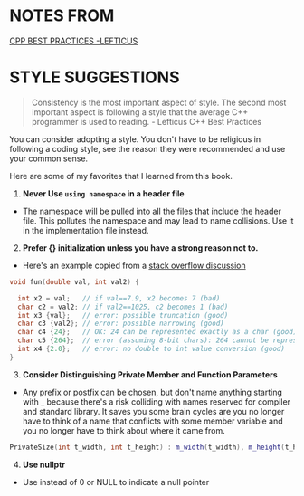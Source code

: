 # NOTES FROM
[CPP BEST PRACTICES -LEFTICUS](https://lefticus.gitbooks.io/cpp-best-practices/content/03-Style.html)


# STYLE SUGGESTIONS

> Consistency is the most important aspect of style. The second most important aspect is following a style that the average C++ programmer is used to reading. - Lefticus C++ Best Practices

You can consider adopting a style. You don't have to be religious in following a coding style, see the reason they were recommended and use your common sense.

Here are some of my favorites that I learned from this book.

1. **Never Use `using namespace` in a header file**
- The namespace will be pulled into all the files that include the header file.
This pollutes the namespace and may lead to name collisions. Use it
in the implementation file instead.

2. **Prefer {} initialization unless you have a strong reason not to.**
- Here's an example copied from a [stack overflow discussion](http://stackoverflow.com/questions/18222926/why-is-list-initialization-using-curly-braces-better-than-the-alternatives)

```cpp
void fun(double val, int val2) {

  int x2 = val;   // if val==7.9, x2 becomes 7 (bad)
  char c2 = val2; // if val2==1025, c2 becomes 1 (bad)
  int x3 {val};   // error: possible truncation (good)
  char c3 {val2}; // error: possible narrowing (good)
  char c4 {24};   // OK: 24 can be represented exactly as a char (good)
  char c5 {264};  // error (assuming 8-bit chars): 264 cannot be represented as a char (good)
  int x4 {2.0};   // error: no double to int value conversion (good)
}
```

3. **Consider Distinguishing Private Member and Function Parameters**
- Any prefix or postfix can be chosen, but don't name anything starting with _ because there's a risk colliding with names reserved for compiler and standard library.
It saves you some brain cycles are you no longer have to think of a name that conflicts
with some member variable and you no longer have to think about where it came from.

```c++
PrivateSize(int t_width, int t_height) : m_width(t_width), m_height(t_height) {}
```

4. **Use nullptr**
-  Use instead of 0 or NULL to indicate a null pointer
